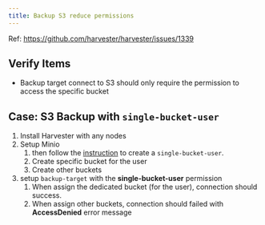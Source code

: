 ```yaml
---
title: Backup S3 reduce permissions
---
```

Ref: https://github.com/harvester/harvester/issues/1339

## Verify Items
  - Backup target connect to S3 should only require the permission to access the specific bucket

## Case: S3 Backup with `single-bucket-user`
1. Install Harvester with any nodes
1. Setup Minio
    1. then follow the [instruction](https://objectivefs.com/howto/how-to-restrict-s3-bucket-policy-to-only-one-aws-s3-bucket) to create a `single-bucket-user`.
    1. Create specific bucket for the user
    1. Create other buckets
1. setup `backup-target` with the **single-bucket-user** permission
    1. When assign the dedicated bucket (for the user), connection should success.
    1. When assign other buckets, connection should failed with **AccessDenied** error message
